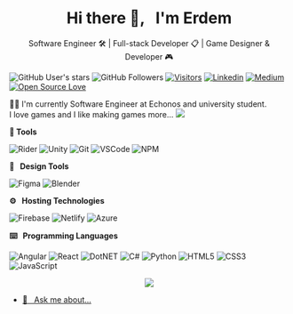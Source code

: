 <h1 align='center'>Hi there 👋, &nbsp; I'm Erdem</h1>
<p align='center'>Software Engineer 🛠 | Full-stack Developer 📋 | Game Designer & Developer 🎮 </p>

<!-- Badges -->
![GitHub User's stars](https://img.shields.io/github/stars/ecamlioglu?affiliations=OWNER&style=social)
![GitHub Followers](https://img.shields.io/github/followers/ecamlioglu?style=social)
[![Visitors](https://visitor-badge.glitch.me/badge?page_id=ecamlioglu.visitor-badge)](https://github.com/ecamlioglu)
[![Linkedin](https://img.shields.io/badge/Erdem%20%C3%87aml%C4%B1o%C4%9Flu-blue?style=flat&logo=linkedin&logoColor=white)](https://www.linkedin.com/in/ecamlioglu)
[![Medium](https://img.shields.io/badge/Medium-12100E?style=flat&logo=medium&logoColor=white)](https://medium.com/@ecamlioglu)
[![Open Source Love](https://badges.frapsoft.com/os/v2/open-source.svg?v=103)](https://github.com/ecamlioglu)

<p align='left'> 👨‍💻 I'm currently Software Engineer at Echonos and university student. <br> I love games and I like making games more... <img src="https://img.shields.io/badge/XBOX-%23107C10.svg?&style=flat&logo=xbox&logoColor=white"/> </p>

**🔨 Tools** <br>

![Rider](https://img.shields.io/badge/Rider-white.svg?&style=flat&logo=rider&logoColor=black)
![Unity](https://img.shields.io/badge/Unity-white.svg?&style=flat&logo=unity&logoColor=black)
![Git](https://img.shields.io/badge/-Git-000000?style=flat&logo=git&logoColor=F05032&labelColor=ffffff)
![VSCode](https://img.shields.io/badge/Visual_Studio_Code-0078d7.svg?&style=flat&logo=visual-studio-code&logoColor=white)
![NPM](https://img.shields.io/badge/-npm-000000?style=flat&logo=npm)

**🎨 &nbsp; Design Tools** <br>

![Figma](https://img.shields.io/badge/Figma-white.svg?&style=flat&logo=figma)
![Blender](https://img.shields.io/badge/blender-%23F5792A.svg?&style=flat&logo=blender&logoColor=white)

**⚙️ &nbsp; Hosting Technologies** <br>

![Firebase](https://img.shields.io/badge/Firebase-white.svg?&style=flat&logo=firebase)
![Netlify](https://img.shields.io/badge/-Netlify-000000?style=flat&logo=netlify&labelColor=000000)
![Azure](https://img.shields.io/badge/Azure-%230072C6.svg?&style=flat&logo=azure-devops&logoColor=white)

**⌨️ &nbsp; Programming Languages** <br>

![Angular](https://img.shields.io/badge/angular-%23DD0031.svg?&style=flat&logo=angular&logoColor=white)
![React](https://img.shields.io/badge/react-%2320232a.svg?&style=flat&logo=react&logoColor=%2361DAFB)
![DotNET](https://img.shields.io/badge/.NET-purple?style=flat&logo=.net&logoColor=white)
![C#](https://img.shields.io/badge/C%23-black.svg?&style=flat&logo=c-sharp&logoColor=white)
![Python](https://img.shields.io/badge/python-black.svg?&style=flat&logo=python)
![HTML5](https://img.shields.io/badge/-HTML5-000000?style=flat&logo=html5&logoColor=ffffff&labelColor=E34F26)
![CSS3](https://img.shields.io/badge/-CSS3-000000?style=flat&logo=css3&logoColor=ffffff&labelColor=1572B6)
![JavaScript](https://img.shields.io/badge/JavaScript-%23323330.svg?&style=flat&logo=javascript&logoColor=%23F7DF1E)
<p align="center">
<a href="https://github-readme-stats.vercel.app/api?username=ecamlioglu&count_private=true&hide=contribs,issues&show_icons=true">
  <img align="center" src="https://github-readme-stats.vercel.app/api?username=ecamlioglu&count_private=true&hide=contribs,issues&show_icons=true">
</p>
 
- 💬 &nbsp; Ask me about[...](mailto:secamlioglu@gmail.com)
